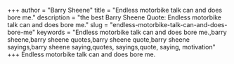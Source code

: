 +++
author = "Barry Sheene"
title = "Endless motorbike talk can and does bore me."
description = "the best Barry Sheene Quote: Endless motorbike talk can and does bore me."
slug = "endless-motorbike-talk-can-and-does-bore-me"
keywords = "Endless motorbike talk can and does bore me.,barry sheene,barry sheene quotes,barry sheene quote,barry sheene sayings,barry sheene saying,quotes, sayings,quote, saying, motivation"
+++
Endless motorbike talk can and does bore me.
